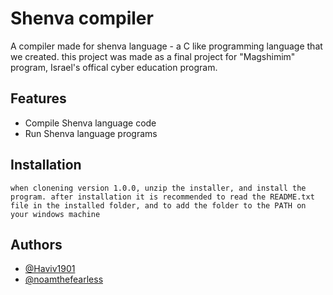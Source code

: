 
# Shenva compiler

A compiler made for shenva language - a C like programming language that we created.
this project was made as a final project for "Magshimim" program, Israel's offical cyber education program.


## Features

- Compile Shenva language code
- Run Shenva language programs


## Installation


```
when clonening version 1.0.0, unzip the installer, and install the program. after installation it is recommended to read the README.txt file in the installed folder, and to add the folder to the PATH on your windows machine
```
    
## Authors

- [@Haviv1901](https://www.github.com/Haviv1901)
- [@noamthefearless](https://www.github.com/noamthefearless)

